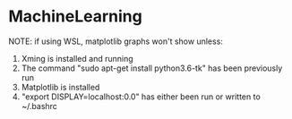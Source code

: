 # MachineLearning

NOTE: if using WSL, matplotlib graphs won't show unless:
  1. Xming is installed and running 
  2. The command "sudo apt-get install python3.6-tk" has been previously run
  3. Matplotlib is installed 
  4. "export DISPLAY=localhost:0.0" has either been run or written to ~/.bashrc